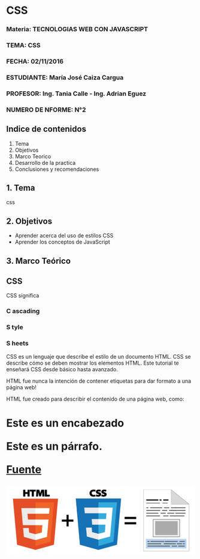 # CSS

### Materia: TECNOLOGIAS WEB CON JAVASCRIPT
### TEMA: CSS
### FECHA: 02/11/2016
### ESTUDIANTE: María José Caiza Cargua
### PROFESOR: Ing. Tania Calle - Ing. Adrian Eguez
### NUMERO DE NFORME: N°2 

## Indice de contenidos

1. Tema
2. Objetivos
3. Marco Teorico
4. Desarrollo de la practica
5. Conclusiones y recomendaciones

## 1. Tema

css

## 2. Objetivos

-	Aprender acerca del uso de estilos CSS
-   Aprender los conceptos de JavaScript

## 3. Marco Teórico 

## CSS

CSS significa 
### C ascading 
### S tyle 
### S heets

CSS es un lenguaje que describe el estilo de un documento HTML.
CSS se describe cómo se deben mostrar los elementos HTML.
Este tutorial te enseñará CSS desde básico hasta avanzado.

HTML fue nunca la intención de contener etiquetas para dar formato a una página web!

HTML fue creado para describir el contenido de una página web, como:

<H1> Este es un encabezado </ h1>

<P> Este es un párrafo. </ P>

[Fuente](http://www.w3schools.com/css/css_intro.asp)

![CSS + HTML](https://github.com/majito11/TecnologiasWeb2016B/blob/master/Graficos/CSS1.png)




